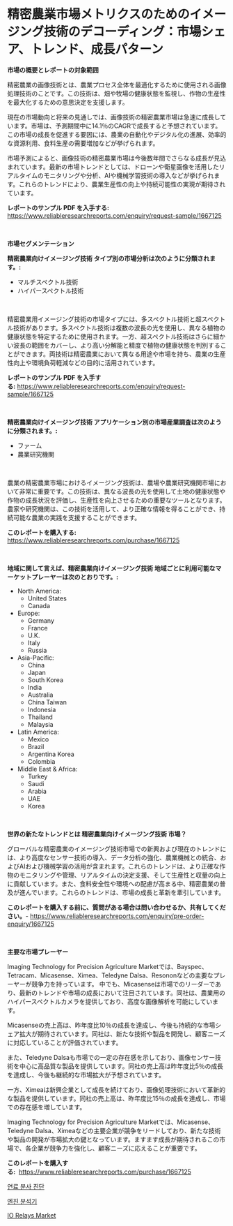<p><h1>精密農業市場メトリクスのためのイメージング技術のデコーディング：市場シェア、トレンド、成長パターン</h1></p><p><strong>市場の概要とレポートの対象範囲</strong></p>
<p><p>精密農業の画像技術とは、農業プロセス全体を最適化するために使用される画像処理技術のことです。この技術は、畑や牧場の健康状態を監視し、作物の生産性を最大化するための意思決定を支援します。</p><p>現在の市場動向と将来の見通しでは、画像技術の精密農業市場は急速に成長しています。市場は、予測期間中に14.1％のCAGRで成長すると予想されています。この市場の成長を促進する要因には、農業の自動化やデジタル化の進展、効率的な資源利用、食料生産の需要増加などが挙げられます。</p><p>市場予測によると、画像技術の精密農業市場は今後数年間でさらなる成長が見込まれています。最新の市場トレンドとしては、ドローンや衛星画像を活用したリアルタイムのモニタリングや分析、AIや機械学習技術の導入などが挙げられます。これらのトレンドにより、農業生産性の向上や持続可能性の実現が期待されています。</p></p>
<p><strong>レポートのサンプル PDF を入手する:</strong> <a href="https://www.reliableresearchreports.com/enquiry/request-sample/1667125">https://www.reliableresearchreports.com/enquiry/request-sample/1667125</a></p>
<p>&nbsp;</p>
<p><strong>市場セグメンテーション</strong></p>
<p><strong>精密農業向けイメージング技術 タイプ別の市場分析は次のように分類されます。:</strong></p>
<p><ul><li>マルチスペクトル技術</li><li>ハイパースペクトル技術</li></ul></p>
<p>&nbsp;</p>
<p><p>精密農業用イメージング技術の市場タイプには、多スペクトル技術と超スペクトル技術があります。多スペクトル技術は複数の波長の光を使用し、異なる植物の健康状態を特定するために使用されます。一方、超スペクトル技術はさらに細かい波長の範囲をカバーし、より高い分解能と精度で植物の健康状態を判別することができます。両技術は精密農業において異なる用途や市場を持ち、農業の生産性向上や環境負荷軽減などの目的に活用されています。</p></p>
<p><strong>レポートのサンプル PDF を入手する:</strong>&nbsp;<a href="https://www.reliableresearchreports.com/enquiry/request-sample/1667125">https://www.reliableresearchreports.com/enquiry/request-sample/1667125</a></p>
<p>&nbsp;</p>
<p><strong> 精密農業向けイメージング技術 アプリケーション別の市場産業調査は次のように分類されます。:</strong></p>
<p><ul><li>ファーム</li><li>農業研究機関</li></ul></p>
<p>&nbsp;</p>
<p><p>農業の精密農業市場におけるイメージング技術は、農場や農業研究機関市場において非常に重要です。この技術は、異なる波長の光を使用して土地の健康状態や作物の成長状況を評価し、生産性を向上させるための重要なツールとなります。農家や研究機関は、この技術を活用して、より正確な情報を得ることができ、持続可能な農業の実践を支援することができます。</p></p>
<p><strong>このレポートを購入する:</strong>&nbsp; <a href="https://www.reliableresearchreports.com/purchase/1667125">https://www.reliableresearchreports.com/purchase/1667125</a></p>
<p>&nbsp;</p>
<p><strong>地域に関して言えば、精密農業向けイメージング技術 地域ごとに利用可能なマーケットプレーヤーは次のとおりです。:</strong></p>
<p><ul>
    <li>
        North America:
        <ul>
            <li>United States</li>
            <li>Canada</li>
        </ul>
    </li>
    <li>
        Europe:
        <ul>
            <li>Germany</li>
            <li>France</li>
            <li>U.K.</li>
            <li>Italy</li>
            <li>Russia</li>
        </ul>
    </li>
    <li>
        Asia-Pacific:
        <ul>
            <li>China</li>
            <li>Japan</li>
            <li>South Korea</li>
            <li>India</li>
            <li>Australia</li>
            <li>China Taiwan</li>
            <li>Indonesia</li>
            <li>Thailand</li>
            <li>Malaysia</li>
        </ul>
    </li>
    <li>
        Latin America:
        <ul>
            <li>Mexico</li>
            <li>Brazil</li>
            <li>Argentina Korea</li>
            <li>Colombia</li>
        </ul>
    </li>
    <li>
        Middle East & Africa:
        <ul>
            <li>Turkey</li>
            <li>Saudi</li>
            <li>Arabia</li>
            <li>UAE</li>
            <li>Korea</li>
        </ul>
    </li>
    </ul></p>
<p>&nbsp;</p>
<p><strong>世界の新たなトレンドとは 精密農業向けイメージング技術 市場？</strong></p>
<p><p>グローバルな精密農業のイメージング技術市場での新興および現在のトレンドには、より高度なセンサー技術の導入、データ分析の強化、農業機械との統合、およびAIおよび機械学習の活用が含まれます。これらのトレンドは、より正確な作物のモニタリングや管理、リアルタイムの決定支援、そして生産性と収量の向上に貢献しています。また、食料安全性や環境への配慮が高まる中、精密農業の普及が進んでいます。これらのトレンドは、市場の成長と革新を牽引しています。</p></p>
<p><strong>このレポートを購入する前に、質問がある場合は問い合わせるか、共有してください。</strong>- <a href="https://www.reliableresearchreports.com/enquiry/pre-order-enquiry/1667125">https://www.reliableresearchreports.com/enquiry/pre-order-enquiry/1667125</a></p>
<p>&nbsp;</p>
<p><strong>主要な市場プレーヤー</strong></p>
<p><p>Imaging Technology for Precision Agriculture Marketでは、Bayspec、Tetracam、Micasense、Ximea、Teledyne Dalsa、Resononなどの主要なプレーヤーが競争力を持っています。 中でも、Micasenseは市場でのリーダーであり、最新のトレンドや市場の成長において注目されています。同社は、農業用のハイパースペクトルカメラを提供しており、高度な画像解析を可能にしています。</p><p>Micasenseの売上高は、昨年度比10％の成長を達成し、今後も持続的な市場シェア拡大が期待されています。同社は、新たな技術や製品を開発し、顧客ニーズに対応していることが評価されています。</p><p>また、Teledyne Dalsaも市場での一定の存在感を示しており、画像センサー技術を中心に高品質な製品を提供しています。同社の売上高は昨年度比5％の成長を達成し、今後も継続的な市場拡大が予想されています。</p><p>一方、Ximeaは新興企業として成長を続けており、画像処理技術において革新的な製品を提供しています。同社の売上高は、昨年度比15％の成長を達成し、市場での存在感を増しています。</p><p>Imaging Technology for Precision Agriculture Marketでは、Micasense、Teledyne Dalsa、Ximeaなどの主要企業が競争をリードしており、新たな技術や製品の開発が市場拡大の鍵となっています。ますます成長が期待されるこの市場で、各企業が競争力を強化し、顧客ニーズに応えることが重要です。</p></p>
<p><strong>このレポートを購入する:</strong>&nbsp;&nbsp;<a href="https://www.reliableresearchreports.com/purchase/1667125">https://www.reliableresearchreports.com/purchase/1667125</a></p>
<p><p><a href="https://github.com/TimmyMann6767/Market-Research-Report-List-1/blob/main/360473613597.md">연료 분사 진단</a></p><p><a href="https://github.com/JeromeRtyau89966/Market-Research-Report-List-1/blob/main/428781013598.md">엔진 분석기</a></p><p><a href="https://github.com/Airanohannonzb68e5pb53oc1/Market-Research-Report-List-1/blob/main/io-relays-market.md">IO Relays Market</a></p></p>